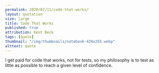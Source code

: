 ```yaml
---
permalink: 2020/07/11/code-that-works/
layout: quotation
size: large
title: Code That Works
published: true
attribution: Kent Beck
tags: [quote]
thumbnail: "/img/thumbnails/notebook-420x255.webp"
alttext: quote
---
```


I get paid for code that works, not for tests, so my philosophy is to
test as little as possible to reach a given level of confidence.
